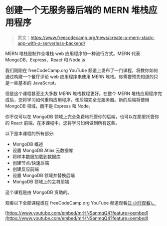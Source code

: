 # 创建一个无服务器后端的 MERN 堆栈应用程序

> 原文：<https://www.freecodecamp.org/news/create-a-mern-stack-app-with-a-serverless-backend/>

MERN 堆栈是制作全堆栈 web 应用程序的一种流行方式。MERN 代表 MongoDB、Express、React 和 Node.js

我们刚刚在 freeCodeCamp.org YouTube 频道上发布了一门课程，将教你如何通过构建一个餐厅评论 web 应用程序来使用 MERN 堆栈。你需要预先知道的只是一些基本的 JavaScript。

但是这个课程甚至比大多数 MERN 堆栈教程更好。在整个 MERN 堆栈应用程序完成后，您将学习如何重构应用程序，使后端完全无服务器。新的后端将使用 MongoDB 领域，而不是 Express 和 Node。

你不仅可以在 MongoDB 领域上完全免费地托管你的后端，也可以在那里托管你的 React 前端。在本课程中，您将学习如何做到所有这些。

以下是本课程的所有部分:

*   MongoDB 概述
*   设置 MongoDB Atlas 云数据库
*   将样本数据加载到数据库
*   创建节点/快速后端
*   创建反应前端
*   设置 MongoDB 领域并替换后端
*   MongoDB 领域上的主机前端

这个课程是由 MongoDB 资助的。

观看以下全部课程或在 freeCodeCamp.org YouTube 频道观看[(2 小时观看)。](https://youtu.be/mrHNSanmqQ4)

[https://www.youtube.com/embed/mrHNSanmqQ4?feature=oembed](https://www.youtube.com/embed/mrHNSanmqQ4?feature=oembed)